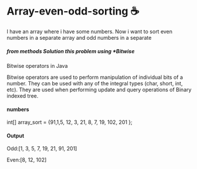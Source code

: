 # Array-even-odd-sorting :coffee:
I have an array where i have some numbers. Now i want to sort even numbers in a separate array and odd numbers in a separate

##### from methods Solution this problem using *Bitwise


Bitwise operators in Java

Bitwise operators are used to perform manipulation of individual bits of a number. They can be used with any of the integral types (char, short, int, etc). They are used when performing update and query operations of Binary indexed tree. 

#### numbers

int[] array_sort = {91,1,5, 12, 3, 21, 8, 7, 19, 102, 201 };

#### Output

Odd:[1, 3, 5, 7, 19, 21, 91, 201]

Even:[8, 12, 102]
